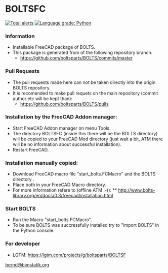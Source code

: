 # BOLTSFC
[![Total alerts](https://img.shields.io/lgtm/alerts/g/boltsparts/BOLTSFC.svg?logo=lgtm&logoWidth=18)](https://lgtm.com/projects/g/boltsparts/BOLTSFC/alerts/) [![Language grade: Python](https://img.shields.io/lgtm/grade/python/g/boltsparts/BOLTSFC.svg?logo=lgtm&logoWidth=18)](https://lgtm.com/projects/g/boltsparts/BOLTSFC/context:python)  
### Information
* Installable FreeCAD package of BOLTS.
* This package is generated from of the following repository branch:
    * https://github.com/boltsparts/BOLTS/commits/master


### Pull Requests
* The pull requests made here can not be taken directly into the origin BOLTS repository.
* It is recomended to make pull requets on the main repository (commit author etc will be kept than):
    * https://github.com/boltsparts/BOLTS/pulls


### Installation by the FreeCAD Addon manager:
* Start FreeCAD Addon manager on menu Tools.
* The directory BOLTSFC (inside this there will be the BOLTS directory) will be copied to your FreeCAD Mod directory (just wait a bit, ATM there will be no information about successful installation).
* Restart FreeCAD.


### Installation manually copied:
* Download FreeCAD macro file "start_bolts.FCMacro" and the BOLTS directory .
* Place both in your FreeCAD Macro directory.
* For more information refere to (offline ATM :-():
** http://www.bolts-library.org/en/docs/0.3/freecad/installation.html


### Start BOLTS
* Run the Macro "start_bolts.FCMacro".
* To be sure BOLTS was succressfully installed try to "import BOLTS" in the Python console.


### For developer
* LGTM: https://lgtm.com/projects/g/boltsparts/BOLTSF

bernd@bimstatik.org
